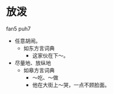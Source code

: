 



# 放泼
fan5 puh7
+ 任意胡闹。
  * 如东方言词典
    - 这家伙在下～。
+ 尽量地、放纵地
  * 如皋方言词典
    - ～吃、～做
    - 他在大街上～哭，一点不顾脸面。
